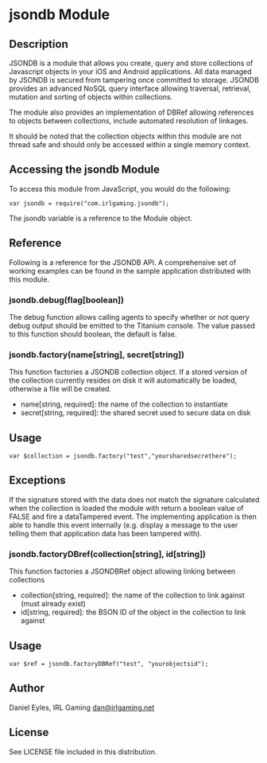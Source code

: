 # jsondb Module

## Description

JSONDB is a module that allows you create, query and store collections of Javascript objects in your iOS and Android applications. All data managed by JSONDB is secured from tampering
once committed to storage. JSONDB provides an advanced NoSQL query interface allowing traversal, retrieval, mutation and sorting of objects within collections.

The module also provides an implementation of DBRef allowing references to objects between collections, include automated resolution of linkages.

It should be noted that the collection objects within this module are not thread safe and should only be accessed within a single memory context.

## Accessing the jsondb Module

To access this module from JavaScript, you would do the following:

	var jsondb = require("com.irlgaming.jsondb");

The jsondb variable is a reference to the Module object.	

## Reference

Following is a reference for the JSONDB API. A comprehensive set of working examples can be found in the sample application distributed with this module.

### jsondb.debug(flag[boolean])

The debug function allows calling agents to specify whether or not query debug output should be emitted to the Titanium console. The value passed to this function should boolean, the default is false.

### jsondb.factory(name[string], secret[string])

This function factories a JSONDB collection object. If a stored version of the collection currently resides on disk it will automatically be loaded, otherwise a file will be created.

* name[string, required]: the name of the collection to instantiate
* secret[string, required]: the shared secret used to secure data on disk

## Usage

	var $collection = jsondb.factory("test","yoursharedsecrethere");

## Exceptions

If the signature stored with the data does not match the signature calculated when the collection is loaded the module with return a boolean value of FALSE and fire a dataTampered event.
The implementing application is then able to handle this event internally (e.g. display a message to the user telling them that application data has been tampered with).

### jsondb.factoryDBref(collection[string], id[string])

This function factories a JSONDBRef object allowing linking between collections

* collection[string, required]: the name of the collection to link against (must already exist)
* id[string, required]: the BSON ID of the object in the collection to link against

## Usage

	var $ref = jsondb.factoryDBRef("test", "yourobjectsid");

## Author

Daniel Eyles, IRL Gaming
dan@irlgaming.net

## License

See LICENSE file included in this distribution.
